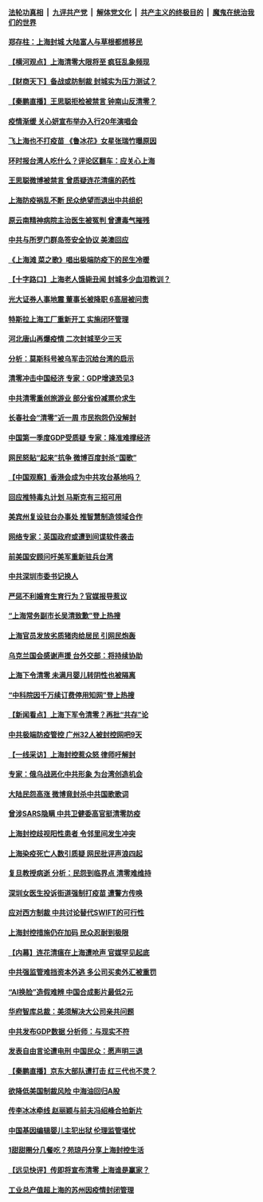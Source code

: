 ####  [法轮功真相](../../../../basic/blob/master/README.md?t=04201101) &nbsp;|&nbsp; [九评共产党](../../../../9ping.md/blob/master/README.md?t=04201101) &nbsp;|&nbsp; [解体党文化](../../../../jtdwh.md/blob/master/README.md?t=04201101)  &nbsp;|&nbsp; [共产主义的终极目的](../../../../gczydzjmd.md/blob/master/README.md?t=04201101) &nbsp;|&nbsp; [魔鬼在统治我们的世界](../../../../mgztzwmdsj.md/blob/master/README.md?t=04201101) 

#### [郑存柱：上海封城 大陆富人与草根都想移民](../pages/nsc413/n13715633.md?t=04201101) 

#### [【横河观点】上海清零大限将至 疯狂乱象频现](../pages/nsc413/n13715610.md?t=04201101) 

#### [【财商天下】备战或防制裁 封城实为压力测试？](../pages/nsc413/n13715626.md?t=04201101) 

#### [【秦鹏直播】王思聪拒检被禁言 钟南山反清零？](../pages/nsc413/n13715594.md?t=04201101) 

#### [疫情渐缓 关心妍宣布举办入行20年演唱会](../pages/nsc413/n13715570.md?t=04201101) 

#### [飞上海也不打疫苗 《鲁冰花》女星张瑞竹曝原因](../pages/nsc413/n13715539.md?t=04201101) 

#### [环时报台湾人吃什么？评论区翻车：应关心上海](../pages/nsc413/n13715551.md?t=04201101) 

#### [王思聪微博被禁言 曾质疑连花清瘟的药性](../pages/nsc413/n13715554.md?t=04201101) 

#### [上海防疫祸乱不断 民众绝望而退出中共组织](../pages/nsc413/n13715295.md?t=04201101) 

#### [原云南精神病院主治医生被冤判 曾遭毒气摧残](../pages/nsc413/n13714548.md?t=04201101) 

#### [中共与所罗门群岛签安全协议 美澳回应](../pages/nsc413/n13715535.md?t=04201101) 

#### [《上海滩 菜之歌》唱出极端防疫下的民生冷暖](../pages/nsc413/n13715494.md?t=04201101) 

#### [【十字路口】上海老人饿毙丑闻 封城多少血泪教训？](../pages/nsc413/n13715309.md?t=04201101) 

#### [光大证券人事地震 董事长被降职 6高层被问责](../pages/nsc413/n13715482.md?t=04201101) 

#### [特斯拉上海工厂重新开工 实施闭环管理](../pages/nsc413/n13715484.md?t=04201101) 

#### [河北唐山再爆疫情 二次封城至少三天](../pages/nsc413/n13715457.md?t=04201101) 

#### [分析：莫斯科号被乌军击沉给台湾的启示](../pages/nsc413/n13715464.md?t=04201101) 

#### [清零冲击中国经济 专家：GDP增速恐见3](../pages/nsc413/n13715497.md?t=04201101) 

#### [中共清零重创旅游业 部分省份减票价求生](../pages/nsc413/n13715486.md?t=04201101) 

#### [长春社会“清零”近一周 市民抱怨仍没解封](../pages/nsc413/n13715416.md?t=04201101) 

#### [中国第一季度GDP受质疑 专家：降准难撑经济](../pages/nsc413/n13715463.md?t=04201101) 

#### [网民怒贴“起来”抗争 微博百度封杀“国歌”](../pages/nsc413/n13715362.md?t=04201101) 

#### [【中国观察】香港会成为中共攻台基地吗？](../pages/nsc413/n13715408.md?t=04201101) 

#### [回应推特毒丸计划 马斯克有三招可用](../pages/nsc413/n13715301.md?t=04201101) 

#### [美宾州复设驻台办事处 推智慧制造领域合作](../pages/nsc413/n13715229.md?t=04201101) 

#### [网络专家：英国政府或遭到间谍软件袭击](../pages/nsc413/n13715407.md?t=04201101) 

#### [前美国安顾问吁美军重新驻兵台湾](../pages/nsc413/n13715311.md?t=04201101) 

#### [中共深圳市委书记换人](../pages/nsc413/n13715259.md?t=04201101) 

#### [严惩不利婚育生育行为？官媒报导惹议](../pages/nsc413/n13715264.md?t=04201101) 

#### [“上海常务副市长吴清致歉”登上热搜](../pages/nsc413/n13715248.md?t=04201101) 

#### [上海官员发放劣质猪肉给居民 引网民炮轰](../pages/nsc413/n13715242.md?t=04201101) 

#### [乌克兰国会感谢声援 台外交部：将持续协助](../pages/nsc413/n13715139.md?t=04201101) 

#### [上海下令清零 未满月婴儿转阴性也被隔离](../pages/nsc413/n13715140.md?t=04201101) 

#### [“中科院因千万续订费停用知网”登上热搜](../pages/nsc413/n13715191.md?t=04201101) 

#### [【新闻看点】上海下军令清零？再批“共存”论](../pages/nsc413/n13714788.md?t=04201101) 

#### [中共极端防疫管控 广州32人被封控网吧9天](../pages/nsc413/n13715146.md?t=04201101) 

#### [【一线采访】上海封控惹众怒 律师吁解封](../pages/nsc413/n13715132.md?t=04201101) 

#### [专家：俄乌战恶化中共形象 为台湾创造机会](../pages/nsc413/n13714984.md?t=04201101) 

#### [大陆民怨高涨 微博竟封杀中共国歌歌词](../pages/nsc413/n13715089.md?t=04201101) 

#### [曾涉SARS隐瞒 中共卫健委高官挺清零防疫](../pages/nsc413/n13714924.md?t=04201101) 

#### [上海封控歧视阳性患者 令邻里间发生冲突](../pages/nsc413/n13714773.md?t=04201101) 

#### [上海染疫死亡人数引质疑 网民批评声浪四起](../pages/nsc413/n13714992.md?t=04201101) 

#### [复旦教授病逝 分析：民怨到临界点 清零难维持](../pages/nsc413/n13714878.md?t=04201101) 

#### [深圳女医生投诉街道强制打疫苗 遭警方传唤](../pages/nsc413/n13714985.md?t=04201101) 


#### [应对西方制裁 中共讨论替代SWIFT的可行性](../pages/nsc413/n13714961.md?t=04201101) 

#### [上海封控措施仍在加码 民众忍耐到极限](../pages/nsc413/n13714800.md?t=04201101) 

#### [【内幕】连花清瘟在上海遭呛声 官媒罕见起底](../pages/nsc413/n13714674.md?t=04201101) 

#### [中共强监管难挡资本外逃 多公司买卖外汇被重罚](../pages/nsc413/n13714794.md?t=04201101) 

#### [“AI换脸”造假难辨 中国合成影片最低2元](../pages/nsc413/n13714947.md?t=04201101) 

#### [华府智库总裁：美须解决大公司亲共问题](../pages/nsc413/n13714811.md?t=04201101) 

#### [中共发布GDP数据 分析师：与现实不符](../pages/nsc413/n13714759.md?t=04201101) 

#### [发表自由言论遭电刑 中国民众：愿声明三退](../pages/nsc413/n13714864.md?t=04201101) 

#### [【秦鹏直播】京东大部队遭打击 红三代也不灵？](../pages/nsc413/n13714783.md?t=04201101) 

#### [欲降低美国制裁风险 中海油回归A股](../pages/nsc413/n13714807.md?t=04201101) 

#### [传李冰冰牵线 赵丽颖与前夫冯绍峰合拍新片](../pages/nsc413/n13714775.md?t=04201101) 

#### [中国基因编辑婴儿主犯出狱 伦理监管堪忧](../pages/nsc413/n13714830.md?t=04201101) 

#### [1甜甜圈分几餐吃？苑琼丹分享上海封控生活](../pages/nsc413/n13714748.md?t=04201101) 

#### [【远见快评】传即将宣布清零 上海谁是赢家？](../pages/nsc413/n13714779.md?t=04201101) 

#### [工业总产值超上海的苏州因疫情封闭管理](../pages/nsc413/n13714802.md?t=04201101) 

